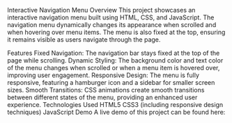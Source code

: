 Interactive Navigation Menu Overview This project showcases an interactive navigation menu built using HTML, CSS, and JavaScript. The navigation menu dynamically changes its appearance when scrolled and when hovering over menu items. The menu is also fixed at the top, ensuring it remains visible as users navigate through the page.

Features Fixed Navigation: The navigation bar stays fixed at the top of the page while scrolling. Dynamic Styling: The background color and text color of the menu changes when scrolled or when a menu item is hovered over, improving user engagement. Responsive Design: The menu is fully responsive, featuring a hamburger icon and a sidebar for smaller screen sizes. Smooth Transitions: CSS animations create smooth transitions between different states of the menu, providing an enhanced user experience. Technologies Used HTML5 CSS3 (including responsive design techniques) JavaScript Demo A live demo of this project can be found here: 
